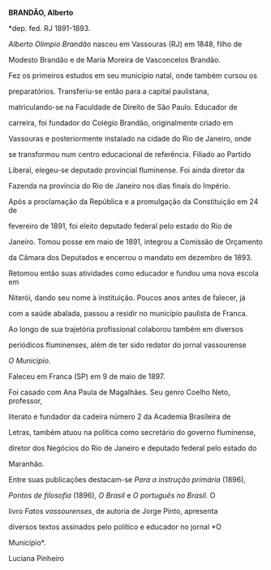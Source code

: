 **BRANDÃO, Alberto**



\*dep. fed. RJ 1891-1893.



*Alberto Olímpio Brandão* nasceu em Vassouras (RJ) em 1848, filho de

Modesto Brandão e de Maria Moreira de Vasconcelos Brandão.



Fez os primeiros estudos em seu município natal, onde também cursou os

preparatórios. Transferiu-se então para a capital paulistana,

matriculando-se na Faculdade de Direito de São Paulo. Educador de

carreira, foi fundador do Colégio Brandão, originalmente criado em

Vassouras e posteriormente instalado na cidade do Rio de Janeiro, onde

se transformou num centro educacional de referência. Filiado ao Partido

Liberal, elegeu-se deputado provincial fluminense. Foi ainda diretor da

Fazenda na província do Rio de Janeiro nos dias finais do Império.



Após a proclamação da República e a promulgação da Constituição em 24 de

fevereiro de 1891, foi eleito deputado federal pelo estado do Rio de

Janeiro. Tomou posse em maio de 1891, integrou a Comissão de Orçamento

da Câmara dos Deputados e encerrou o mandato em dezembro de 1893.

Retomou então suas atividades como educador e fundou uma nova escola em

Niterói, dando seu nome à instituição. Poucos anos antes de falecer, já

com a saúde abalada, passou a residir no município paulista de Franca.



Ao longo de sua trajetória profissional colaborou também em diversos

periódicos fluminenses, além de ter sido redator do jornal vassourense

*O Município*.



Faleceu em Franca (SP) em 9 de maio de 1897.



Foi casado com Ana Paula de Magalhães. Seu genro Coelho Neto, professor,

literato e fundador da cadeira número 2 da Academia Brasileira de

Letras, também atuou na política como secretário do governo fluminense,

diretor dos Negócios do Rio de Janeiro e deputado federal pelo estado do

Maranhão.



Entre suas publicações destacam-se *Para a instrução primária* (1896),

*Pontos de filosofia* (1896), *O Brasil* e *O português no Brasil.* O

livro *Fatos vassourenses*, de autoria de Jorge Pinto, apresenta

diversos textos assinados pelo político e educador no jornal *O

Município*.



Luciana Pinheiro



